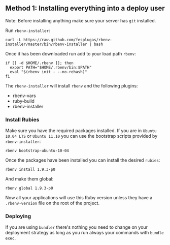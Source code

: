 ## Method 1: Installing everything into a deploy user

Note: Before installing anything make sure your server has `git` installed.

Run `rbenv-installer`:

    curl -L https://raw.github.com/fesplugas/rbenv-installer/master/bin/rbenv-installer | bash

Once it has been downloaded run add to your load path `rbenv`:

```
if [[ -d $HOME/.rbenv ]]; then
  export PATH="$HOME/.rbenv/bin:$PATH"
  eval "$(rbenv init - --no-rehash)"
fi
```

The `rbenv-installer` will install `rbenv` and the following plugins:

- rbenv-vars
- ruby-build
- rbenv-installer

### Install Rubies

Make sure you have the required packages installed. If you are in `Ubuntu 10.04 LTS` or `Ubuntu 11.10` you can use the bootstrap scripts provided by `rbenv-installer`:

    rbenv bootstrap-ubuntu-10-04

Once the packages have been installed you can install the desired `rubies`:

    rbenv install 1.9.3-p0

And make them global:

    rbenv global 1.9.3-p0

Now all your applications will use this Ruby version unless they have a `.rbenv-version` file on the root of the project.

### Deploying

If you are using `bundler` there's nothing you need to change on your deployment strategy as long as you run always your commands with `bundle exec`.